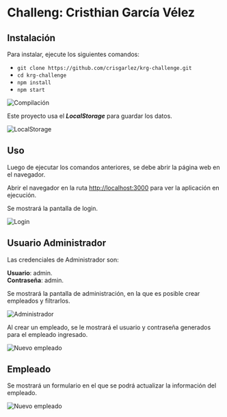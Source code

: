 # Challeng: Cristhian García Vélez

## Instalación

Para instalar, ejecute los siguientes comandos:

* `git clone https://github.com/crisgarlez/krg-challenge.git`
* `cd krg-challenge`
* `npm install`
* `npm start`

![Compilación][img.screenshot-01]

Este proyecto usa el **_LocalStorage_** para guardar los datos.

![LocalStorage][img.screenshot-02]

## Uso

Luego de ejecutar los comandos anteriores, se debe abrir la página web en el navegador.

Abrir el navegador en la ruta [http://localhost:3000](http://localhost:3000) para ver la aplicación en ejecución.

Se mostrará la pantalla de login.

![Login][img.screenshot-03]

## Usuario Administrador

Las credenciales de Administrador son:

**Usuario**: admin.\
**Contraseña**: admin.

Se mostrará la pantalla de administración, en la que es posible crear empleados y filtrarlos.

![Administrador][img.screenshot-04]

Al crear un empleado, se le mostrará el usuario y contraseña generados para el empleado ingresado.

![Nuevo empleado][img.screenshot-05]

## Empleado

Se mostrará un formulario en el que se podrá actualizar la información del empleado.

![Nuevo empleado][img.screenshot-06]


[img.screenshot-01]: ./docs/01.PNG
[img.screenshot-02]: ./docs/02.PNG
[img.screenshot-03]: ./docs/03.PNG
[img.screenshot-04]: ./docs/04.PNG
[img.screenshot-05]: ./docs/05.PNG
[img.screenshot-06]: ./docs/06.PNG
